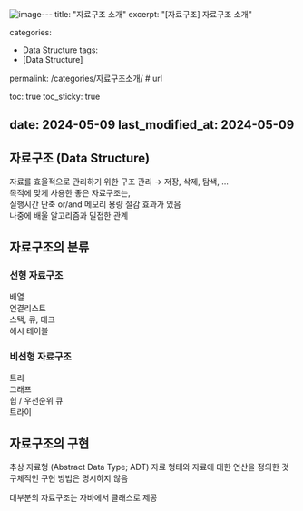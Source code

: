 ![image](https://github.com/seokseungmin/seokseungmin.github.io/assets/112791728/87037b85-3894-4023-9aa6-7142508a13d6)---
title: "자료구조 소개"
excerpt: "[자료구조] 자료구조 소개"

categories:
  - Data Structure
tags:
  - [Data Structure]

permalink: /categories/자료구조소개/ # url

toc: true
toc_sticky: true

date: 2024-05-09
last_modified_at: 2024-05-09
---

## 자료구조 (Data Structure)

자료를 효율적으로 관리하기 위한 구조
관리 → 저장, 삭제, 탐색, …<br>
목적에 맞게 사용한 좋은 자료구조는,<br>
실행시간 단축 or/and 메모리 용량 절감 효과가 있음<br>
나중에 배울 알고리즘과 밀접한 관계<br>

## 자료구조의 분류

### 선형 자료구조
배열<br>
연결리스트<br>
스택, 큐, 데크<br>
해시 테이블<br>

### 비선형 자료구조
트리<br>
그래프<br>
힙 / 우선순위 큐<br>
트라이<br>

## 자료구조의 구현

추상 자료형 (Abstract Data Type; ADT)
자료 형태와 자료에 대한 연산을 정의한	것<br>
구체적인 구현 방법은 명시하지 않음<br>

대부분의 자료구조는 자바에서 클래스로 제공<br>
